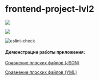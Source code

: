 # frontend-project-lvl2

<a href="https://codeclimate.com/github/TIBET7/frontend-project-lvl2/maintainability"><img src="https://api.codeclimate.com/v1/badges/6b88f2e2c9f936e71826/maintainability" /></a>

<a href="https://codeclimate.com/github/TIBET7/frontend-project-lvl2/test_coverage"><img src="https://api.codeclimate.com/v1/badges/6b88f2e2c9f936e71826/test_coverage" /></a>

![eslint-check](https://github.com/TIBET7/frontend-project-lvl2/workflows/eslint-check/badge.svg)

#### Демонстрации работы приложения:

<p><a href = https://asciinema.org/a/7K9qyeIlZYMF8SWvTJVwvKbuR>Сравнение плоских файлов (JSON)</a></p>

<p><a href = https://asciinema.org/a/dzidkeRSWkYaqrmppGoZlcS5e>Сравнение плоских файлов (YML)</a></p>

